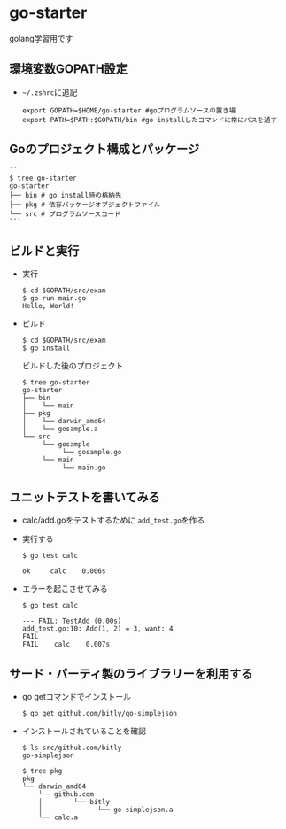 # go-starter
golang学習用です

## 環境変数GOPATH設定

- `~/.zshrc`に追記

	```
	export GOPATH=$HOME/go-starter #goプログラムソースの置き場
	export PATH=$PATH:$GOPATH/bin #go installしたコマンドに常にパスを通す
	```

## Goのプロジェクト構成とパッケージ

	```
	$ tree go-starter
	go-starter
	├── bin # go install時の格納先
	├── pkg # 依存パッケージオブジェクトファイル
	└── src # プログラムソースコード
	```

## ビルドと実行
- 実行

	```
	$ cd $GOPATH/src/exam
	$ go run main.go
	Hello, World!
	```

- ビルド

	```
	$ cd $GOPATH/src/exam
	$ go install
	```

	ビルドした後のプロジェクト
	```
	$ tree go-starter
	go-starter
	├── bin
	│    └── main
	├── pkg
	│    └── darwin_amd64
	│    └── gosample.a
	└── src
	     └── gosample
	          └── gosample.go
	     └── main
	          └── main.go
	```

## ユニットテストを書いてみる

- calc/add.goをテストするために `add_test.go`を作る
- 実行する

	`$ go test calc`

	`ok  	calc	0.006s`

- エラーを起こさせてみる

	`$ go test calc`

	```
	--- FAIL: TestAdd (0.00s)
	add_test.go:10: Add(1, 2) = 3, want: 4
	FAIL
	FAIL	calc	0.007s
	```

## サード・パーティ製のライブラリーを利用する

- go getコマンドでインストール

	`$ go get github.com/bitly/go-simplejson`

- インストールされていることを確認

	```
	$ ls src/github.com/bitly
	go-simplejson
	```

	```
	$ tree pkg
	pkg
	└── darwin_amd64
	    └── github.com
	    │	     └── bitly
	    │              └── go-simplejson.a
	    └── calc.a

	```